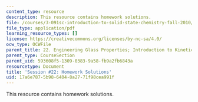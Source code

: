 ```yaml
---
content_type: resource
description: This resource contains homework solutions.
file: /courses/3-091sc-introduction-to-solid-state-chemistry-fall-2010/17a6e7875b9864048a2771f98cea991f_MIT3_091SCF09_hw22_sol.pdf
file_type: application/pdf
learning_resource_types: []
license: https://creativecommons.org/licenses/by-nc-sa/4.0/
ocw_type: OCWFile
parent_title: 22. Engineering Glass Properties; Introduction to Kinetics
parent_type: CourseSection
parent_uid: 593608f5-1309-0383-9a58-fb9a2fb6843a
resourcetype: Document
title: 'Session #22: Homework Solutions'
uid: 17a6e787-5b98-6404-8a27-71f98cea991f
---
```

This resource contains homework solutions.